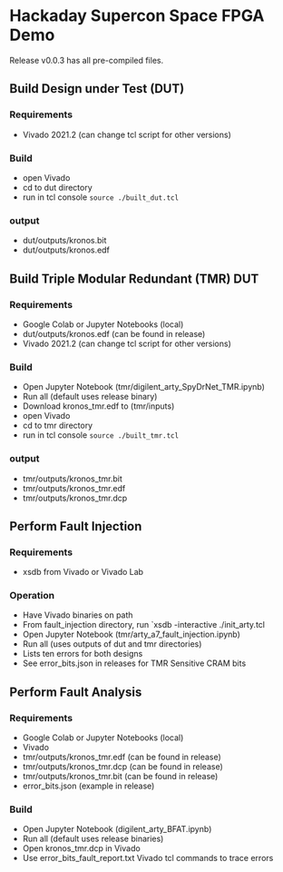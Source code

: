 # Hackaday Supercon Space FPGA Demo

Release v0.0.3 has all pre-compiled files.

## Build Design under Test (DUT) 
### Requirements
* Vivado 2021.2 (can change tcl script for other versions)
### Build
* open Vivado
* cd to dut directory
* run in tcl console `source ./built_dut.tcl`
### output
* dut/outputs/kronos.bit
* dut/outputs/kronos.edf

## Build Triple Modular Redundant (TMR) DUT
### Requirements
* Google Colab or Jupyter Notebooks (local)
* dut/outputs/kronos.edf (can be found in release)
* Vivado 2021.2 (can change tcl script for other versions)
### Build
* Open Jupyter Notebook (tmr/digilent_arty_SpyDrNet_TMR.ipynb)
* Run all (default uses release binary)
* Download kronos_tmr.edf to (tmr/inputs)
* open Vivado
* cd to tmr directory
* run in tcl console `source ./built_tmr.tcl`
### output
* tmr/outputs/kronos_tmr.bit
* tmr/outputs/kronos_tmr.edf
* tmr/outputs/kronos_tmr.dcp

## Perform Fault Injection
### Requirements
* xsdb from Vivado or Vivado Lab
### Operation
* Have Vivado binaries on path
* From fault_injection directory, run `xsdb -interactive ./init_arty.tcl
* Open Jupyter Notebook (tmr/arty_a7_fault_injection.ipynb)
* Run all (uses outputs of dut and tmr directories)
* Lists ten errors for both designs
* See error_bits.json in releases for TMR Sensitive CRAM bits

## Perform Fault Analysis
### Requirements
* Google Colab or Jupyter Notebooks (local)
* Vivado
* tmr/outputs/kronos_tmr.edf (can be found in release)
* tmr/outputs/kronos_tmr.dcp (can be found in release)
* tmr/outputs/kronos_tmr.bit (can be found in release)
* error_bits.json (example in release)
### Build
* Open Jupyter Notebook (digilent_arty_BFAT.ipynb)
* Run all (default uses release binaries)
* Open kronos_tmr.dcp in Vivado
* Use error_bits_fault_report.txt Vivado tcl commands to trace errors 
